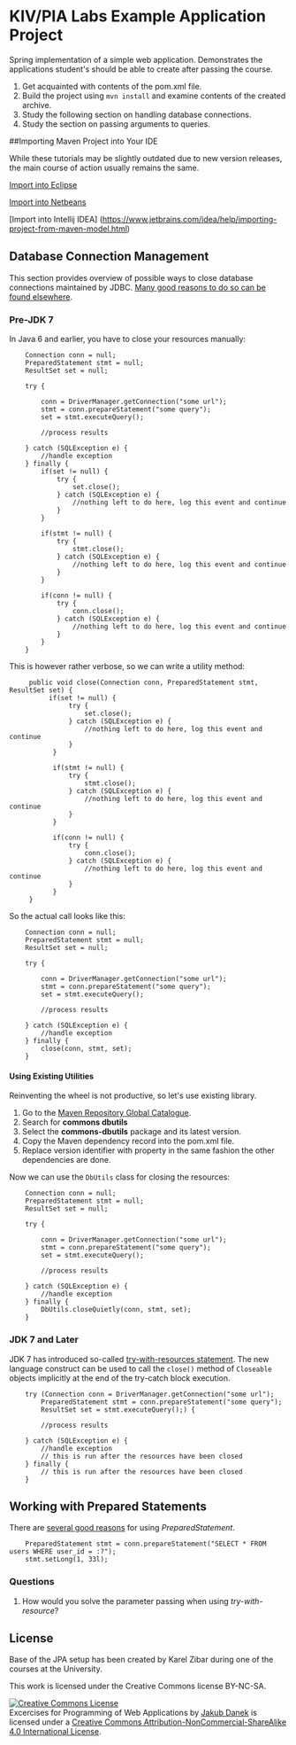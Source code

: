 # KIV/PIA Labs Example Application Project

Spring implementation of a simple web application. Demonstrates the applications student's should be
able to create after passing the course.

1. Get acquainted with contents of the pom.xml file.
1. Build the project using ```mvn install``` and examine contents of the created archive.
1. Study the following section on handling database connections.
1. Study the section on passing arguments to queries.

##Importing Maven Project into Your IDE

While these tutorials may be slightly outdated due to new version releases,
 the main course of action usually remains the same.

[Import into Eclipse](https://books.sonatype.com/m2eclipse-book/reference/creating-sect-importing-projects.html)

[Import into Netbeans](http://wiki.netbeans.org/MavenBestPractices#Open_existing_project)

[Import into Intellij IDEA] (https://www.jetbrains.com/idea/help/importing-project-from-maven-model.html)

## Database Connection Management

This section provides overview of possible ways to close database connections maintained by JDBC. [Many good reasons
to do so can be found elsewhere](https://www.google.cz/search?q=why+close+database+connection).

### Pre-JDK 7

In Java 6 and earlier, you have to close your resources manually:

        Connection conn = null;
        PreparedStatement stmt = null;
        ResultSet set = null;

        try {

            conn = DriverManager.getConnection("some url");
            stmt = conn.prepareStatement("some query");
            set = stmt.executeQuery();

            //process results

        } catch (SQLException e) {
            //handle exception
        } finally {
            if(set != null) {
                try {
                    set.close();
                } catch (SQLException e) {
                    //nothing left to do here, log this event and continue
                }
            }

            if(stmt != null) {
                try {
                    stmt.close();
                } catch (SQLException e) {
                    //nothing left to do here, log this event and continue
                }
            }

            if(conn != null) {
                try {
                    conn.close();
                } catch (SQLException e) {
                    //nothing left to do here, log this event and continue
                }
            }
        }
        
This is however rather verbose, so we can write a utility method:
         
         public void close(Connection conn, PreparedStatement stmt, ResultSet set) {
              if(set != null) {
                   try {
                       set.close();
                   } catch (SQLException e) {
                       //nothing left to do here, log this event and continue
                   }
               }
   
               if(stmt != null) {
                   try {
                       stmt.close();
                   } catch (SQLException e) {
                       //nothing left to do here, log this event and continue
                   }
               }
   
               if(conn != null) {
                   try {
                       conn.close();
                   } catch (SQLException e) {
                       //nothing left to do here, log this event and continue
                   }
               }
         }
         
So the actual call looks like this:

        Connection conn = null;
        PreparedStatement stmt = null;
        ResultSet set = null;

        try {

            conn = DriverManager.getConnection("some url");
            stmt = conn.prepareStatement("some query");
            set = stmt.executeQuery();

            //process results

        } catch (SQLException e) {
            //handle exception
        } finally {
            close(conn, stmt, set);
        }
        
#### Using Existing Utilities

Reinventing the wheel is not productive, so let's use existing library.

1. Go to the [Maven Repository Global Catalogue](http://mvnrepository.com).
1. Search for **commons dbutils**
1. Select the **commons-dbutils** package and its latest version.
1. Copy the Maven dependency record into the pom.xml file.
1. Replace version identifier with property in the same fashion the other dependencies are done.

Now we can use the ```DbUtils``` class for closing the resources:

        Connection conn = null;
        PreparedStatement stmt = null;
        ResultSet set = null;

        try {

            conn = DriverManager.getConnection("some url");
            stmt = conn.prepareStatement("some query");
            set = stmt.executeQuery();

            //process results

        } catch (SQLException e) {
            //handle exception
        } finally {
            DbUtils.closeQuietly(conn, stmt, set);
        }
        
### JDK 7 and Later
        
JDK 7 has introduced so-called [try-with-resources statement](https://docs.oracle.com/javase/tutorial/essential/exceptions/tryResourceClose.html).
 The new language construct can be used to call the ```close()``` method of ```Closeable``` objects implicitly at the end
 of the try-catch block execution.

        try (Connection conn = DriverManager.getConnection("some url");
            PreparedStatement stmt = conn.prepareStatement("some query");
            ResultSet set = stmt.executeQuery();) {

            //process results

        } catch (SQLException e) {
            //handle exception
            // this is run after the resources have been closed
        } finally {       
            // this is run after the resources have been closed        
        }
        
## Working with Prepared Statements

There are [several good reasons](https://www.google.cz/search?q=why+use+prepared+statements) for using *PreparedStatement*.

        PreparedStatement stmt = conn.prepareStatement("SELECT * FROM users WHERE user_id = :?");
        stmt.setLong(1, 33l);
        
### Questions

1. How would you solve the parameter passing when using *try-with-resource*?

## License

Base of the JPA setup has been created by Karel Zibar during one of the courses at the University.

This work is licensed under the Creative Commons license BY-NC-SA.

<a rel="license" href="http://creativecommons.org/licenses/by-nc-sa/4.0/"><img alt="Creative Commons License" style="border-width:0" src="https://i.creativecommons.org/l/by-nc-sa/4.0/88x31.png" /></a><br /><span xmlns:dct="http://purl.org/dc/terms/" property="dct:title">Excercises for Programming of Web Applications</span> by <a xmlns:cc="http://creativecommons.org/ns#" href="http://daneka.org" property="cc:attributionName" rel="cc:attributionURL">Jakub Danek</a> is licensed under a <a rel="license" href="http://creativecommons.org/licenses/by-nc-sa/4.0/">Creative Commons Attribution-NonCommercial-ShareAlike 4.0 International License</a>.